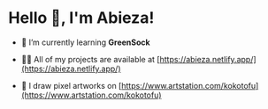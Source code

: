 <h1>Hello 👋, I'm Abieza!</h1>

- 🌱 I’m currently learning **GreenSock**

- 👨‍💻 All of my projects are available at [https://abieza.netlify.app/](https://abieza.netlify.app/)

- 🎨 I draw pixel artworks on [https://www.artstation.com/kokotofu](https://www.artstation.com/kokotofu)

